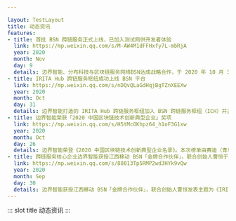 ```yaml
---

layout: TestLayout
title: 动态资讯
features:
- title: 首批 BSN 跨链服务正式上线，已加入测试网供开发者体验 
  link: https://mp.weixin.qq.com/s/M-AW4M1dFFHxfy7L-mbRjA
  year: 2020
  month: Nov
  day: 9
  details: 边界智能、分布科技与区块链服务网络BSN达成战略合作，于 2020 年 10 月 31 日，在 BSN 跨链通信枢纽（Interchain Communications Hub）中各自适配完成了 IRITA Hub 和 Poly Enterprise 这两种跨链服务并在 BSN 测试网上线。
- title: IRITA Hub 跨链服务枢纽成功上线 BSN 平台
  link: https://mp.weixin.qq.com/s/nDQvQLaGdHqjBgTZnXEEXw
  year: 2020
  month: Oct
  day: 31
  details: 边界智能打造的 IRITA Hub 跨链服务枢纽加入 BSN 跨链服务枢纽（ICH）并正式上线。IRITA Hub 是边界智能自主研发的 IRITA 联盟链产品线中专注跨链服务的产品，为打造 BSN 成为「全球性区块链互联网」提供重要的技术基础。
- title: 边界智能荣获「2020 中国区块链技术创新典型企业」奖项
  link: https://mp.weixin.qq.com/s/H5tMcOKhpz64_h1oF3G1xw
  year: 2020
  month: Oct
  day: 26  
  details: 边界智能荣登《2020 中国区块链技术创新典型企业名录》。本次榜单由赛迪（青岛）区块链研究院在「链上未来·2020 区块链产业发展峰会」中颁布。
- title: 跨链服务核心企业边界智能获授江西移动 BSN「金牌合作伙伴」，联合创始人曹恒于大会发表主题演讲
  link: https://mp.weixin.qq.com/s/88013Tp5RMP2wdJHYk9vQw
  year: 2020
  month: Sep
  day: 30
  details: 边界智能获授江西移动 BSN「金牌合作伙伴」，联合创始人曹恒发表主题为《IRITA Hub：新基建中的跨链服务枢纽——打造 BSN 支持隐私保护的跨链服务基础设施》的演讲。
---
```


::: slot title
  动态资讯
:::

   
   
   
   
   
